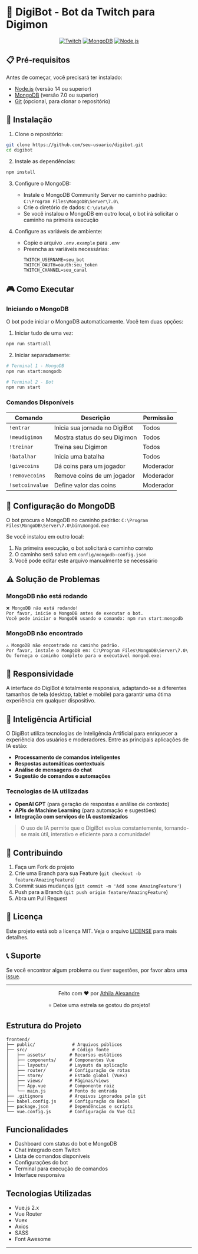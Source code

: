# 🤖 DigiBot - Bot da Twitch para Digimon

<div align="center">
    
  [![Twitch](https://img.shields.io/badge/Twitch-9146FF?style=for-the-badge&logo=twitch&logoColor=white)](https://twitch.tv/0baratta)
  [![MongoDB](https://img.shields.io/badge/MongoDB-4EA94B?style=for-the-badge&logo=mongodb&logoColor=white)](https://www.mongodb.com/)
  [![Node.js](https://img.shields.io/badge/Node.js-339933?style=for-the-badge&logo=nodedotjs&logoColor=white)](https://nodejs.org/)
</div>

## 📋 Pré-requisitos

Antes de começar, você precisará ter instalado:

- [Node.js](https://nodejs.org/) (versão 14 ou superior)
- [MongoDB](https://www.mongodb.com/try/download/community) (versão 7.0 ou superior)
- [Git](https://git-scm.com/) (opcional, para clonar o repositório)

## 🚀 Instalação

1. Clone o repositório:
```bash
git clone https://github.com/seu-usuario/digibot.git
cd digibot
```

2. Instale as dependências:
```bash
npm install
```

3. Configure o MongoDB:
   - Instale o MongoDB Community Server no caminho padrão: `C:\Program Files\MongoDB\Server\7.0\`
   - Crie o diretório de dados: `C:\data\db`
   - Se você instalou o MongoDB em outro local, o bot irá solicitar o caminho na primeira execução

4. Configure as variáveis de ambiente:
   - Copie o arquivo `.env.example` para `.env`
   - Preencha as variáveis necessárias:
     ```
     TWITCH_USERNAME=seu_bot
     TWITCH_OAUTH=oauth:seu_token
     TWITCH_CHANNEL=seu_canal
     ```

## 🎮 Como Executar

### Iniciando o MongoDB

O bot pode iniciar o MongoDB automaticamente. Você tem duas opções:

1. Iniciar tudo de uma vez:
```bash
npm run start:all
```

2. Iniciar separadamente:
```bash
# Terminal 1 - MongoDB
npm run start:mongodb

# Terminal 2 - Bot
npm run start
```

### Comandos Disponíveis

| Comando         | Descrição                              | Permissão  |
|-----------------|----------------------------------------|------------|
| `!entrar`       | Inicia sua jornada no DigiBot          | Todos      |
| `!meudigimon`   | Mostra status do seu Digimon           | Todos      |
| `!treinar`      | Treina seu Digimon                     | Todos      |
| `!batalhar`     | Inicia uma batalha                     | Todos      |
| `!givecoins`    | Dá coins para um jogador               | Moderador  |
| `!removecoins`  | Remove coins de um jogador             | Moderador  |
| `!setcoinvalue` | Define valor das coins                 | Moderador  |

## 🔧 Configuração do MongoDB

O bot procura o MongoDB no caminho padrão: `C:\Program Files\MongoDB\Server\7.0\bin\mongod.exe`

Se você instalou em outro local:
1. Na primeira execução, o bot solicitará o caminho correto
2. O caminho será salvo em `config/mongodb-config.json`
3. Você pode editar este arquivo manualmente se necessário

## ⚠️ Solução de Problemas

### MongoDB não está rodando
```
❌ MongoDB não está rodando!
Por favor, inicie o MongoDB antes de executar o bot.
Você pode iniciar o MongoDB usando o comando: npm run start:mongodb
```

### MongoDB não encontrado
```
⚠️ MongoDB não encontrado no caminho padrão.
Por favor, instale o MongoDB em: C:\Program Files\MongoDB\Server\7.0\
Ou forneça o caminho completo para o executável mongod.exe:
```

## 📱 Responsividade

A interface do DigiBot é totalmente responsiva, adaptando-se a diferentes tamanhos de tela (desktop, tablet e mobile) para garantir uma ótima experiência em qualquer dispositivo.

## 🤖 Inteligência Artificial

O DigiBot utiliza tecnologias de Inteligência Artificial para enriquecer a experiência dos usuários e moderadores. Entre as principais aplicações de IA estão:

- **Processamento de comandos inteligentes**
- **Respostas automáticas contextuais**
- **Análise de mensagens do chat**
- **Sugestão de comandos e automações**

### Tecnologias de IA utilizadas
- **OpenAI GPT** (para geração de respostas e análise de contexto)
- **APIs de Machine Learning** (para automação e sugestões)
- **Integração com serviços de IA customizados**

> O uso de IA permite que o DigiBot evolua constantemente, tornando-se mais útil, interativo e eficiente para a comunidade!

## 🤝 Contribuindo

1. Faça um Fork do projeto
2. Crie uma Branch para sua Feature (`git checkout -b feature/AmazingFeature`)
3. Commit suas mudanças (`git commit -m 'Add some AmazingFeature'`)
4. Push para a Branch (`git push origin feature/AmazingFeature`)
5. Abra um Pull Request

## 📝 Licença

Este projeto está sob a licença MIT. Veja o arquivo [LICENSE](LICENSE) para mais detalhes.

## 📞 Suporte

Se você encontrar algum problema ou tiver sugestões, por favor abra uma [issue](https://github.com/seu-usuario/digibot/issues).

---

<div align="center">
  <p>Feito com ❤️ por <a href="https://github.com/athilalexandre" target="_blank">Athila Alexandre</a></p>
  <p>⭐️ Deixe uma estrela se gostou do projeto!</p>
</div>

## Estrutura do Projeto

```
frontend/
├── public/              # Arquivos públicos
├── src/                 # Código fonte
│   ├── assets/         # Recursos estáticos
│   ├── components/     # Componentes Vue
│   ├── layouts/        # Layouts da aplicação
│   ├── router/         # Configuração de rotas
│   ├── store/          # Estado global (Vuex)
│   ├── views/          # Páginas/views
│   ├── App.vue         # Componente raiz
│   └── main.js         # Ponto de entrada
├── .gitignore          # Arquivos ignorados pelo git
├── babel.config.js     # Configuração do Babel
├── package.json        # Dependências e scripts
└── vue.config.js       # Configuração do Vue CLI
```

## Funcionalidades

- Dashboard com status do bot e MongoDB
- Chat integrado com Twitch
- Lista de comandos disponíveis
- Configurações do bot
- Terminal para execução de comandos
- Interface responsiva

## Tecnologias Utilizadas

- Vue.js 2.x
- Vue Router
- Vuex
- Axios
- SASS
- Font Awesome 

--- 